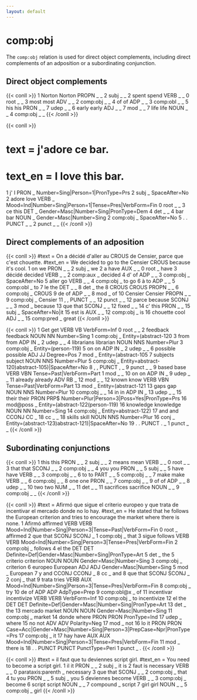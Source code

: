 ```yaml
---
layout: default
---
```


# **comp:obj**
The `comp:obj` relation is used for direct object complements, including direct complements of an adposition or a subordinating conjunction.

## Direct object complements

{{< conll >}}
1	Norton	Norton	PROPN	_	_	2	subj	_	_
2	spent	spend	VERB	_	_	0	root	_	_
3	most	most	ADV	_	_	2	comp:obj	_	_
4	of	of	ADP	_	_	3	comp:obl	_	_
5	his	his	PRON	_	_	7	udep	_	_
6	early	early	ADJ	_	_	7	mod	_	_
7	life	life	NOUN	_	_	4	comp:obj	_	_
{{< /conll >}}

{{< conll >}}
# text = j'adore ce bar.
# text_en = I love this bar.
1	j'	I	PRON	_	Number=Sing|Person=1|PronType=Prs	2	subj	_	SpaceAfter=No
2	adore	love	VERB	_	Mood=Ind|Number=Sing|Person=1|Tense=Pres|VerbForm=Fin	0	root	_	_
3	ce	this	DET	_	Gender=Masc|Number=Sing|PronType=Dem	4	det	_	_
4	bar	bar	NOUN	_	Gender=Masc|Number=Sing	2	comp:obj	_	SpaceAfter=No
5	.	.	PUNCT	_	_	2	punct	_	_
{{< /conll >}}

## Direct complements of an adposition

{{< conll >}}
#text = On a décidé d'aller au CROUS de Censier, parce que c'est chouette.
#text_en = We decided to go to the Censier CROUS because it's cool.
1	on	we	PRON	_	_	2	subj	_	we
2	a	have	AUX	_	_	0	root	_	have
3	décidé	decided	VERB	_	_	2	comp:aux	_	decided
4	d'	of	ADP	_	_	3	comp:obj	_	SpaceAfter=No
5	aller	go	VERB	_	_	4	comp:obj	_	to go
6	à	to	ADP	_	_	5	comp:obl	_	to
7	le	the	DET	_	_	8	det	_	the
8	CROUS	CROUS	PROPN	_	_	6	comp:obj	_	CROUS
9	de	of	ADP	_	_	8	mod	_	of
10	Censier	Censier	PROPN	_	_	9	comp:obj	_	Censier
11	,	,	PUNCT	_	_	12	punct	_	_
12	parce	because	SCONJ	_	_	3	mod	_	because
13	que	that	SCONJ	_	_	12	fixed	_	_
14	c'	this	PRON	_	_	15	subj	_	SpaceAfter=No|it
15	est	is	AUX	_	_	12	comp:obj	_	is
16	chouette	cool	ADJ	_	_	15	comp:pred	_	great
{{< /conll >}}

{{< conll >}}
1	Get	get	VERB	VB	VerbForm=Inf	0	root	_	_
2	feedback	feedback	NOUN	NN	Number=Sing	1	comp:obj	_	Entity=(abstract-120
3	from	from	ADP	IN	_	2	udep	_	_
4	librarians	librarian	NOUN	NNS	Number=Plur	3	comp:obj	_	Entity=(person-119)
5	on	on	ADP	IN	_	2	udep	_	_
6	possible	possible	ADJ	JJ	Degree=Pos	7	mod	_	Entity=(abstract-105
7	subjects	subject	NOUN	NNS	Number=Plur	5	comp:obj	_	Entity=abstract-120)abstract-105)|SpaceAfter=No
8	,	,	PUNCT	,	_	9	punct	_	_
9	based	base	VERB	VBN	Tense=Past|VerbForm=Part	1	mod	_	_
10	on	on	ADP	IN	_	9	udep	_	_
11	already	already	ADV	RB	_	12	mod	_	_
12	known	know	VERB	VBN	Tense=Past|VerbForm=Part	13	mod	_	Entity=(abstract-121
13	gaps	gap	NOUN	NNS	Number=Plur	10	comp:obj	_	_
14	in	in	ADP	IN	_	13	udep	_	_
15	their	their	PRON	PRP$	Number=Plur|Person=3|Poss=Yes|PronType=Prs	16	mod@poss	_	Entity=(abstract-122(person-119)
16	knowledge	knowledge	NOUN	NN	Number=Sing	14	comp:obj	_	Entity=abstract-122)
17	and	and	CCONJ	CC	_	18	cc	_	_
18	skills	skill	NOUN	NNS	Number=Plur	16	conj	_	Entity=(abstract-123)abstract-121)|SpaceAfter=No
19	.	.	PUNCT	.	_	1	punct	_	_
{{< /conll >}}

## Subordinating conjunctions

{{< conll >}}
1	this	this	PRON	_	_	2	subj	_	_
2	means	mean	VERB	_	_	0	root	_	_
3	that	that	SCONJ	_	_	2	comp:obj	_	_
4	you	you	PRON	_	_	5	subj	_	_
5	have	have	VERB	_	_	3	comp:obj	_	_
6	to	to	PART	_	_	5	comp:obj	_	_
7	make	make	VERB	_	_	6	comp:obj	_	_
8	one	one	PRON	_	_	7	comp:obj	_	_
9	of	of	ADP	_	_	8	udep	_	_
10	two	two	NUM	_	_	11	det	_	_
11	sacrifices	sacrifice	NOUN	_	_	9	comp:obj	_	_
{{< /conll >}}

{{< conll >}}
#text = Afirmó que sigue el criterio europeo y que trata de incentivar el mercado donde no lo hay.
#text_en = He stated that he follows the European criterion and tries to encourage the market where there is none.
1	Afirmó	affirmed	VERB	VERB	Mood=Ind|Number=Sing|Person=3|Tense=Past|VerbForm=Fin	0	root	_	affirmed
2	que	that	SCONJ	SCONJ	_	1	comp:obj	_	that
3	sigue	follows	VERB	VERB	Mood=Ind|Number=Sing|Person=3|Tense=Pres|VerbForm=Fin	2	comp:obj	_	follows
4	el	the	DET	DET	Definite=Def|Gender=Masc|Number=Sing|PronType=Art	5	det	_	the
5	criterio	criterion	NOUN	NOUN	Gender=Masc|Number=Sing	3	comp:obj	_	criterion
6	europeo	European	ADJ	ADJ	Gender=Masc|Number=Sing	5	mod	_	European
7	y	and	CCONJ	CCONJ	_	8	cc	_	and
8	que	that	SCONJ	SCONJ	_	2	conj	_	that
9	trata	tries	VERB	AUX	Mood=Ind|Number=Sing|Person=3|Tense=Pres|VerbForm=Fin	8	comp:obj	_	try
10	de	of	ADP	ADP	AdpType=Prep	9	comp:obl@x	_	of
11	incentivar	incentivize	VERB	VERB	VerbForm=Inf	10	comp:obj	_	to incentivize
12	el	the	DET	DET	Definite=Def|Gender=Masc|Number=Sing|PronType=Art	13	det	_	the
13	mercado	market	NOUN	NOUN	Gender=Masc|Number=Sing	11	comp:obj	_	market
14	donde	where	PRON	PRON	PronType=Ind	17	udep	_	where
15	no	not	ADV	ADV	Polarity=Neg	17	mod	_	not
16	lo	it	PRON	PRON	Case=Acc|Gender=Masc|Number=Sing|Person=3|PrepCase=Npr|PronType=Prs	17	comp:obj	_	it
17	hay	have	AUX	AUX	Mood=Ind|Number=Sing|Person=3|Tense=Pres|VerbForm=Fin	11	mod	_	there is
18	.	.	PUNCT	PUNCT	PunctType=Peri	1	punct	_	.
{{< /conll >}}

{{< conll >}}
#text = il faut que tu deviennes script girl.
#text_en = You need to become a script girl.
1	il	it	PRON	_	_	2	subj	_	it is
2	faut	is necessary	VERB	_	_	0	parataxis:parenth	_	necessary
3	que	that	SCONJ	_	_	2	comp:obj	_	that
4	tu	you	PRON	_	_	5	subj	_	you
5	deviennes	become	VERB	_	_	3	comp:obj	_	become
6	script	script	NOUN	_	_	7	compound	_	script
7	girl	girl	NOUN	_	_	5	comp:obj	_	girl
{{< /conll >}}
